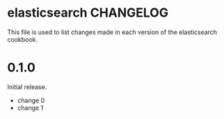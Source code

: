# elasticsearch CHANGELOG

This file is used to list changes made in each version of the elasticsearch cookbook.

# 0.1.0

Initial release.

- change 0
- change 1

